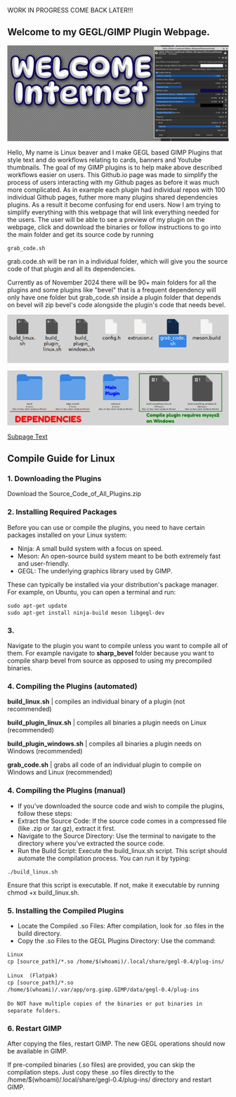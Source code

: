 WORK IN PROGRESS COME BACK LATER!!! 
## **Welcome to my GEGL/GIMP Plugin Webpage.**


![](github_images/untitled-1_20241125220255432.png)


Hello, My name is Linux beaver and I make GEGL based GIMP Plugins that style text and do workflows relating to cards, banners and Youtube thumbnails. The goal of my GIMP plugins is to help make above described workflows easier on users. This Github.io page was made to simplify the process of users interacting with my Github pages as before it was much more complicated. As in example each plugin had individual repos with 100 individual Github pages, futher more many plugins shared dependencies plugins. As a result it become confusing for end users. Now I am trying to simplify everything with this webpage that will link everything needed for the users. The user will be able to see a preview of my plugin on the webpage, click and download the binaries or follow instructions to go into the main folder and get its source code by running 

```
grab_code.sh
```


grab.code.sh will be ran in a individual folder, which will give you the source code of that plugin and all its dependencies.


 Currently as of November 2024 there will be 90+ main folders for all the plugins and some plugins like "bevel" that is a frequent dependency will only have one folder but grab_code.sh inside a plugin folder that depends on bevel will zip bevel's code alongside the plugin's code that needs bevel.
 
 
![](github_images/untitled-1_20241125220632770.png)


![](github_images/untitled-1_20241125221028815.png)


[Subpage Text](./subpagetest.md)

## Compile Guide for Linux 


### 1. Downloading the Plugins

Download the Source_Code_of_All_Plugins.zip  


### 2. Installing Required Packages
Before you can use or compile the plugins, you need to have certain packages installed on your Linux system:

- Ninja: A small build system with a focus on speed.
- Meson: An open-source build system meant to be both extremely fast and user-friendly.
- GEGL: The underlying graphics library used by GIMP.

These can typically be installed via your distribution's package manager. For example, on Ubuntu, you can open a terminal and run:

```
sudo apt-get update
sudo apt-get install ninja-build meson libgegl-dev
```

### 3.
Navigate to the plugin you want to compile unless you want to compile all of them. For example navigate to **sharp_bevel** folder because you want to compile sharp bevel from source as opposed to using my precompiled binaries.

### 4. Compiling the Plugins (automated)

**build_linux.sh** | compiles an individual binary of a plugin (not recommended)

**build_plugin_linux.sh** | compiles all binaries a plugin needs on Linux (recommended)

**build_plugin_windows.sh** | compiles all binaries a plugin needs on Windows (recommended)

**grab_code.sh** | grabs all code of an individual plugin to compile on Windows and Linux (recommended)

### 4. Compiling the Plugins (manual)

- If you've downloaded the source code and wish to compile the plugins, follow these steps:
- Extract the Source Code: If the source code comes in a compressed file (like .zip or .tar.gz), extract it first.
- Navigate to the Source Directory: Use the terminal to navigate to the directory where you've extracted the source code.
- Run the Build Script: Execute the build_linux.sh script. This script should automate the compilation process. You can run it by typing:

```
./build_linux.sh

```
Ensure that this script is executable. If not, make it executable by running chmod +x build_linux.sh.

### 5. Installing the Compiled Plugins

- Locate the Compiled .so Files: After compilation, look for .so files in the build directory.
- Copy the .so Files to the GEGL Plugins Directory: Use the command:

```
Linux 
cp [source_path]/*.so /home/$(whoami)/.local/share/gegl-0.4/plug-ins/

Linux  (Flatpak)
cp [source_path]/*.so /home/$(whoami)/.var/app/org.gimp.GIMP/data/gegl-0.4/plug-ins

Do NOT have multiple copies of the binaries or put binaries in separate folders.

```

### 6. Restart GIMP
After copying the files, restart GIMP. The new GEGL operations should now be available in GIMP.

If pre-compiled binaries (.so files) are provided, you can skip the compilation steps. Just copy these .so files directly to the /home/$(whoami)/.local/share/gegl-0.4/plug-ins/ directory and restart GIMP.

